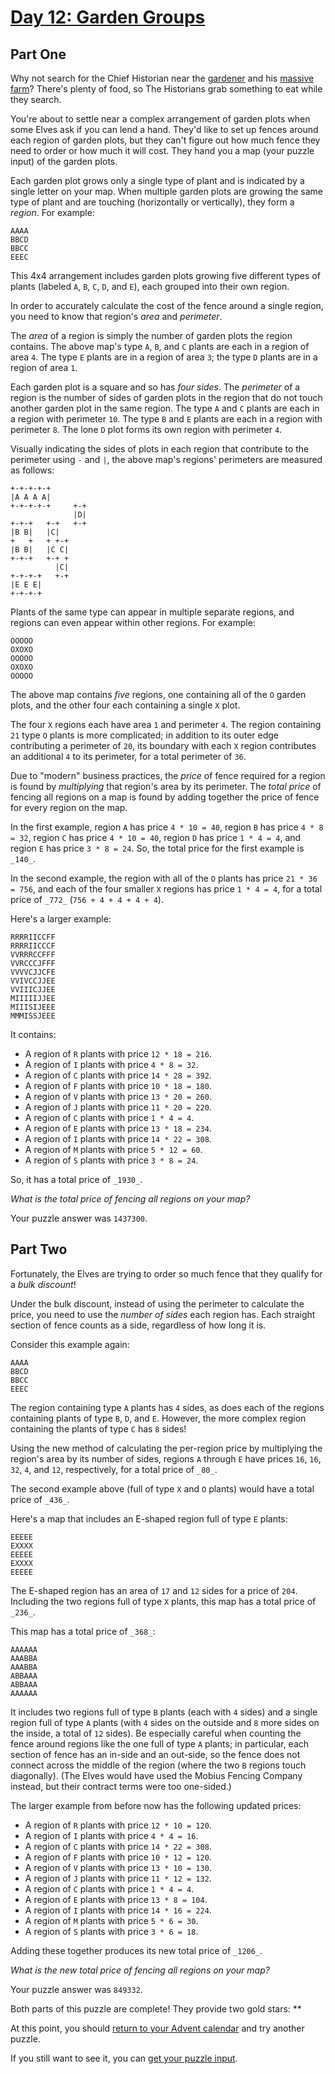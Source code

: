 # [Day 12: Garden Groups](https://adventofcode.com/2024/day/12)
## Part One

Why not search for the Chief Historian near the [gardener](https://adventofcode.com/2023/day/5) and
his [massive farm](https://adventofcode.com/2023/day/21)? There's plenty of food, so The Historians
grab something to eat while they search.

You're about to settle near a complex arrangement of garden plots when some
Elves ask if you can lend a hand. They'd like to set up fences around each
region of garden plots, but they can't figure out how much fence they need to
order or how much it will cost. They hand you a map (your puzzle input) of the
garden plots.

Each garden plot grows only a single type of plant and is indicated by a
single letter on your map. When multiple garden plots are growing the same
type of plant and are touching (horizontally or vertically), they form a
_region_. For example:

    
    
    AAAA
    BBCD
    BBCC
    EEEC
    

This 4x4 arrangement includes garden plots growing five different types of
plants (labeled `A`, `B`, `C`, `D`, and `E`), each grouped into their own
region.

In order to accurately calculate the cost of the fence around a single region,
you need to know that region's _area_ and _perimeter_.

The _area_ of a region is simply the number of garden plots the region
contains. The above map's type `A`, `B`, and `C` plants are each in a region
of area `4`. The type `E` plants are in a region of area `3`; the type `D`
plants are in a region of area `1`.

Each garden plot is a square and so has _four sides_. The _perimeter_ of a
region is the number of sides of garden plots in the region that do not touch
another garden plot in the same region. The type `A` and `C` plants are each
in a region with perimeter `10`. The type `B` and `E` plants are each in a
region with perimeter `8`. The lone `D` plot forms its own region with
perimeter `4`.

Visually indicating the sides of plots in each region that contribute to the
perimeter using `-` and `|`, the above map's regions' perimeters are measured
as follows:

    
    
    +-+-+-+-+
    |A A A A|
    +-+-+-+-+     +-+
                  |D|
    +-+-+   +-+   +-+
    |B B|   |C|
    +   +   + +-+
    |B B|   |C C|
    +-+-+   +-+ +
              |C|
    +-+-+-+   +-+
    |E E E|
    +-+-+-+
    

Plants of the same type can appear in multiple separate regions, and regions
can even appear within other regions. For example:

    
    
    OOOOO
    OXOXO
    OOOOO
    OXOXO
    OOOOO
    

The above map contains _five_ regions, one containing all of the `O` garden
plots, and the other four each containing a single `X` plot.

The four `X` regions each have area `1` and perimeter `4`. The region
containing `21` type `O` plants is more complicated; in addition to its outer
edge contributing a perimeter of `20`, its boundary with each `X` region
contributes an additional `4` to its perimeter, for a total perimeter of `36`.

Due to "modern" business practices, the _price_ of fence required for a region
is found by _multiplying_ that region's area by its perimeter. The _total
price_ of fencing all regions on a map is found by adding together the price
of fence for every region on the map.

In the first example, region `A` has price `4 * 10 = 40`, region `B` has price
`4 * 8 = 32`, region `C` has price `4 * 10 = 40`, region `D` has price `1 * 4
= 4`, and region `E` has price `3 * 8 = 24`. So, the total price for the first
example is `_140_`.

In the second example, the region with all of the `O` plants has price `21 *
36 = 756`, and each of the four smaller `X` regions has price `1 * 4 = 4`, for
a total price of `_772_` (`756 + 4 + 4 + 4 + 4`).

Here's a larger example:

    
    
    RRRRIICCFF
    RRRRIICCCF
    VVRRRCCFFF
    VVRCCCJFFF
    VVVVCJJCFE
    VVIVCCJJEE
    VVIIICJJEE
    MIIIIIJJEE
    MIIISIJEEE
    MMMISSJEEE
    

It contains:

  * A region of `R` plants with price `12 * 18 = 216`.
  * A region of `I` plants with price `4 * 8 = 32`.
  * A region of `C` plants with price `14 * 28 = 392`.
  * A region of `F` plants with price `10 * 18 = 180`.
  * A region of `V` plants with price `13 * 20 = 260`.
  * A region of `J` plants with price `11 * 20 = 220`.
  * A region of `C` plants with price `1 * 4 = 4`.
  * A region of `E` plants with price `13 * 18 = 234`.
  * A region of `I` plants with price `14 * 22 = 308`.
  * A region of `M` plants with price `5 * 12 = 60`.
  * A region of `S` plants with price `3 * 8 = 24`.

So, it has a total price of `_1930_`.

_What is the total price of fencing all regions on your map?_

Your puzzle answer was `1437300`.

## Part Two

Fortunately, the Elves are trying to order so much fence that they qualify for
a _bulk discount_!

Under the bulk discount, instead of using the perimeter to calculate the
price, you need to use the _number of sides_ each region has. Each straight
section of fence counts as a side, regardless of how long it is.

Consider this example again:

    
    
    AAAA
    BBCD
    BBCC
    EEEC
    

The region containing type `A` plants has `4` sides, as does each of the
regions containing plants of type `B`, `D`, and `E`. However, the more complex
region containing the plants of type `C` has `8` sides!

Using the new method of calculating the per-region price by multiplying the
region's area by its number of sides, regions `A` through `E` have prices
`16`, `16`, `32`, `4`, and `12`, respectively, for a total price of `_80_`.

The second example above (full of type `X` and `O` plants) would have a total
price of `_436_`.

Here's a map that includes an E-shaped region full of type `E` plants:

    
    
    EEEEE
    EXXXX
    EEEEE
    EXXXX
    EEEEE
    

The E-shaped region has an area of `17` and `12` sides for a price of `204`.
Including the two regions full of type `X` plants, this map has a total price
of `_236_`.

This map has a total price of `_368_`:

    
    
    AAAAAA
    AAABBA
    AAABBA
    ABBAAA
    ABBAAA
    AAAAAA
    

It includes two regions full of type `B` plants (each with `4` sides) and a
single region full of type `A` plants (with `4` sides on the outside and `8`
more sides on the inside, a total of `12` sides). Be especially careful when
counting the fence around regions like the one full of type `A` plants; in
particular, each section of fence has an in-side and an out-side, so the fence
does not connect across the middle of the region (where the two `B` regions
touch diagonally). (The Elves would have used the Mobius Fencing Company
instead, but their contract terms were too one-sided.)

The larger example from before now has the following updated prices:

  * A region of `R` plants with price `12 * 10 = 120`.
  * A region of `I` plants with price `4 * 4 = 16`.
  * A region of `C` plants with price `14 * 22 = 308`.
  * A region of `F` plants with price `10 * 12 = 120`.
  * A region of `V` plants with price `13 * 10 = 130`.
  * A region of `J` plants with price `11 * 12 = 132`.
  * A region of `C` plants with price `1 * 4 = 4`.
  * A region of `E` plants with price `13 * 8 = 104`.
  * A region of `I` plants with price `14 * 16 = 224`.
  * A region of `M` plants with price `5 * 6 = 30`.
  * A region of `S` plants with price `3 * 6 = 18`.

Adding these together produces its new total price of `_1206_`.

_What is the new total price of fencing all regions on your map?_

Your puzzle answer was `849332`.

Both parts of this puzzle are complete! They provide two gold stars: **

At this point, you should [return to your Advent calendar](https://adventofcode.com/2024) and try
another puzzle.

If you still want to see it, you can [get your puzzle input](https://adventofcode.com/2024/day/12/input).
